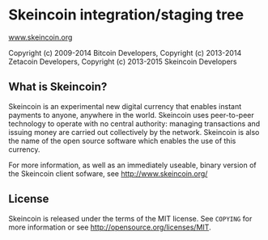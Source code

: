 Skeincoin integration/staging tree
==================================

www.skeincoin.org

Copyright (c) 2009-2014 Bitcoin Developers,
Copyright (c) 2013-2014 Zetacoin Developers,
Copyright (c) 2013-2015 Skeincoin Developers

What is Skeincoin?
-----------------

Skeincoin is an experimental new digital currency that enables instant payments to
anyone, anywhere in the world. Skeincoin uses peer-to-peer technology to operate
with no central authority: managing transactions and issuing money are carried
out collectively by the network. Skeincoin is also the name of the open source
software which enables the use of this currency.

For more information, as well as an immediately useable, binary version of
the Skeincoin client sofware, see http://www.skeincoin.org/

License
-------

Skeincoin is released under the terms of the MIT license. See `COPYING` for more
information or see http://opensource.org/licenses/MIT.
